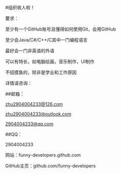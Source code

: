 <!--

**Here are some ideas to get you started:**

🙋‍♀️ A short introduction - what is your organization all about?
🌈 Contribution guidelines - how can the community get involved?
👩‍💻 Useful resources - where can the community find your docs? Is there anything else the community should know?
🍿 Fun facts - what does your team eat for breakfast?
🧙 Remember, you can do mighty things with the power of [Markdown](https://docs.github.com/github/writing-on-github/getting-started-with-writing-and-formatting-on-github/basic-writing-and-formatting-syntax)
-->

#组织收人啦！

要求：

至少有一个GitHub账号且懂得如何使用Git，会用GitHub

至少会Java/C#/C++/C其中一门编程语言

最好会一门非英语的外语


可以有特长，如电脑绘画，音乐制作，UI制作

不招摸鱼的，除非是学业和工作原因

详情请咨询：

##邮箱：

zhu2904004233@126.com

zhu2904004233@outlook.com

2904004233@qq.com

##QQ：

2904004233

网站：funny-developers.github.com

GitHub主页：github.com/funny-developers
